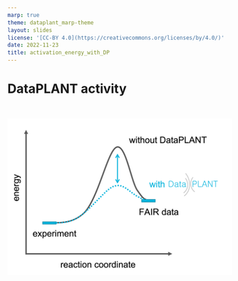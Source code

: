 ```yaml
---
marp: true
theme: dataplant_marp-theme
layout: slides
license: '[CC-BY 4.0](https://creativecommons.org/licenses/by/4.0/)'
date: 2022-11-23
title: activation_energy_with_DP
---
```


# DataPLANT activity
<!--DataPLANT acts like a catalyst. It lowers the activation energy.-->
<br>

![w:600](../../img/activation_energy_with_DP.png)
